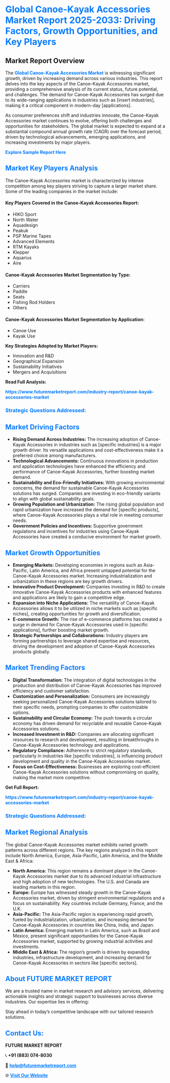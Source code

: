 <h1 style="color: #007BFF;">Global Canoe-Kayak Accessories Market Report 2025-2033: Driving Factors, Growth Opportunities, and Key Players</h1>

<section id="overview">
<h2>Market Report Overview</h2>
<p>The <a href="https://www.futuremarketreport.com/industry-report/canoe-kayak-accessories-market" style="color: #007BFF; text-decoration: none;"><strong>Global Canoe-Kayak Accessories Market</strong></a> is witnessing significant growth, driven by increasing demand across various industries. This report delves into the key aspects of the Canoe-Kayak Accessories market, providing a comprehensive analysis of its current status, future potential, and challenges. The demand for Canoe-Kayak Accessories has surged due to its wide-ranging applications in industries such as [insert industries], making it a critical component in modern-day [applications].</p>
<p>As consumer preferences shift and industries innovate, the Canoe-Kayak Accessories market continues to evolve, offering both challenges and opportunities for stakeholders. The global market is expected to expand at a substantial compound annual growth rate (CAGR) over the forecast period, driven by technological advancements, emerging applications, and increasing investments by major players.</p>
</section>

<section id="overview">
<p><a href="https://www.futuremarketreport.com/request-sample/reportId=57859" style="color: #007BFF; text-decoration: none;"><strong>Explore Sample Report Here</strong></a></p>
</section>

<section id="key-players">
<h2 style="color: #007BFF;">Market Key Players Analysis</h2>
<p>The Canoe-Kayak Accessories market is characterized by intense competition among key players striving to capture a larger market share. Some of the leading companies in the market include:</p>
<h4>Key Players Covered in the Canoe-Kayak Accessories Report:</h4>
<ul><li>HIKO Sport</li><li>North Water</li><li>Aquadesign</li><li>Peakuk</li><li>PSP Marine Tapes</li><li>Advanced Elements</li><li>RTM Kayaks</li><li>Klepper</li><li>Aquarius</li><li>Aire</li></ul>
<h4>Canoe-Kayak Accessories Market Segmentation by Type:</h4>
<ul><li>Carriers</li><li>Paddle</li><li>Seats</li><li>Fishing Rod Holders</li><li>Others</li></ul>

<h4>Canoe-Kayak Accessories Market Segmentation by Application:</h4>
<ul><li>Canoe Use</li><li>Kayak Use</li></ul>
<p><strong>Key Strategies Adopted by Market Players:</strong></p>
<ul>
<li>Innovation and R&D</li>
<li>Geographical Expansion</li>
<li>Sustainability Initiatives</li>
<li>Mergers and Acquisitions</li>
</ul>
</section>

<section>
<p><strong>Read Full Analysis: </strong></p><a href="https://www.futuremarketreport.com/industry-report/canoe-kayak-accessories-market" style="color: #007BFF; text-decoration: none;"><strong>https://www.futuremarketreport.com/industry-report/canoe-kayak-accessories-market</strong></a>
<h3 style="color: #007BFF;">Strategic Questions Addressed:</h3>
</section>

<section id="driving-factors">
<h2 style="color: #007BFF;">Market Driving Factors</h2>
<ul>
<li><strong>Rising Demand Across Industries:</strong> The increasing adoption of Canoe-Kayak Accessories in industries such as [specific industries] is a major growth driver. Its versatile applications and cost-effectiveness make it a preferred choice among manufacturers.</li>
<li><strong>Technological Advancements:</strong> Continuous innovations in production and application technologies have enhanced the efficiency and performance of Canoe-Kayak Accessories, further boosting market demand.</li>
<li><strong>Sustainability and Eco-Friendly Initiatives:</strong> With growing environmental concerns, the demand for sustainable Canoe-Kayak Accessories solutions has surged. Companies are investing in eco-friendly variants to align with global sustainability goals.</li>
<li><strong>Growing Population and Urbanization:</strong> The rising global population and rapid urbanization have increased the demand for [specific products], where Canoe-Kayak Accessories plays a vital role in meeting consumer needs.</li>
<li><strong>Government Policies and Incentives:</strong> Supportive government regulations and incentives for industries using Canoe-Kayak Accessories have created a conducive environment for market growth.</li>
</ul>
</section>

<section id="growth-opportunities">
<h2 style="color: #007BFF;">Market Growth Opportunities</h2>
<ul>
<li><strong>Emerging Markets:</strong> Developing economies in regions such as Asia-Pacific, Latin America, and Africa present untapped potential for the Canoe-Kayak Accessories market. Increasing industrialization and urbanization in these regions are key growth drivers.</li>
<li><strong>Innovative Product Development:</strong> Companies investing in R&D to create innovative Canoe-Kayak Accessories products with enhanced features and applications are likely to gain a competitive edge.</li>
<li><strong>Expansion into Niche Applications:</strong> The versatility of Canoe-Kayak Accessories allows it to be utilized in niche markets such as [specific niches], creating opportunities for growth and diversification.</li>
<li><strong>E-commerce Growth:</strong> The rise of e-commerce platforms has created a surge in demand for Canoe-Kayak Accessories used in [specific applications], further boosting market growth.</li>
<li><strong>Strategic Partnerships and Collaborations:</strong> Industry players are forming partnerships to leverage shared expertise and resources, driving the development and adoption of Canoe-Kayak Accessories products globally.</li>
</ul>
</section>

<section id="trending-factors">
<h2 style="color: #007BFF;">Market Trending Factors</h2>
<ul>
<li><strong>Digital Transformation:</strong> The integration of digital technologies in the production and distribution of Canoe-Kayak Accessories has improved efficiency and customer satisfaction.</li>
<li><strong>Customization and Personalization:</strong> Consumers are increasingly seeking personalized Canoe-Kayak Accessories solutions tailored to their specific needs, prompting companies to offer customizable options.</li>
<li><strong>Sustainability and Circular Economy:</strong> The push towards a circular economy has driven demand for recyclable and reusable Canoe-Kayak Accessories solutions.</li>
<li><strong>Increased Investment in R&D:</strong> Companies are allocating significant resources to research and development, resulting in breakthroughs in Canoe-Kayak Accessories technology and applications.</li>
<li><strong>Regulatory Compliance:</strong> Adherence to strict regulatory standards, particularly in industries like [specific industries], is influencing product development and quality in the Canoe-Kayak Accessories market.</li>
<li><strong>Focus on Cost-Effectiveness:</strong> Businesses are exploring cost-efficient Canoe-Kayak Accessories solutions without compromising on quality, making the market more competitive.</li>
</ul>
</section>

<section>
<p><strong>Get Full Report: </strong></p><a href="https://www.futuremarketreport.com/industry-report/canoe-kayak-accessories-market" style="color: #007BFF; text-decoration: none;"><strong>https://www.futuremarketreport.com/industry-report/canoe-kayak-accessories-market</strong></a>
<h3 style="color: #007BFF;">Strategic Questions Addressed:</h3>
</section>


<section id="regional-analysis">
<h2 style="color: #007BFF;">Market Regional Analysis</h2>
<p>The global Canoe-Kayak Accessories market exhibits varied growth patterns across different regions. The key regions analyzed in this report include North America, Europe, Asia-Pacific, Latin America, and the Middle East & Africa:</p>
<ul>
<li><strong>North America:</strong> This region remains a dominant player in the Canoe-Kayak Accessories market due to its advanced industrial infrastructure and high adoption of new technologies. The U.S. and Canada are leading markets in this region.</li>
<li><strong>Europe:</strong> Europe has witnessed steady growth in the Canoe-Kayak Accessories market, driven by stringent environmental regulations and a focus on sustainability. Key countries include Germany, France, and the U.K.</li>
<li><strong>Asia-Pacific:</strong> The Asia-Pacific region is experiencing rapid growth, fueled by industrialization, urbanization, and increasing demand for Canoe-Kayak Accessories in countries like China, India, and Japan.</li>
<li><strong>Latin America:</strong> Emerging markets in Latin America, such as Brazil and Mexico, present significant opportunities for the Canoe-Kayak Accessories market, supported by growing industrial activities and investments.</li>
<li><strong>Middle East & Africa:</strong> The region’s growth is driven by expanding industries, infrastructure development, and increasing demand for Canoe-Kayak Accessories in sectors like [specific sectors].</li>
</ul>
</section>

<footer>
<h2 style="color: #007BFF;">About FUTURE MARKET REPORT</h2>
<p>We are a trusted name in market research and advisory services, delivering actionable insights and strategic support to businesses across diverse industries. Our expertise lies in offering:</p>

<p>Stay ahead in today’s competitive landscape with our tailored research solutions.</p>

<h2 style="color: #007BFF;">Contact Us:</h2>
<p><strong>FUTURE MARKET REPORT</strong></p>
<p>📞 <strong>+91 (883) 074-8030</strong></p>
<p>📧 <strong><a href="mailto:help@futuremarketreport.com" style="color: #007BFF;">help@futuremarketreport.com</a></strong></p>
<p>🌐 <strong><a href="https://www.futuremarketreport.com/" style="color: #007BFF;">Visit Our Website</a></strong></p>
</footer>